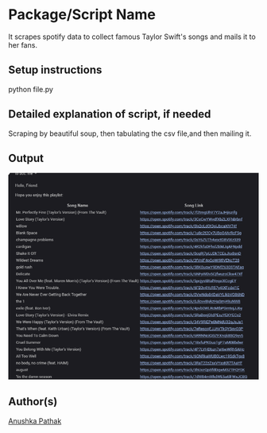 # Package/Script Name

It scrapes spotify data to collect famous Taylor Swift's songs and mails it to her fans.

## Setup instructions

python file.py

## Detailed explanation of script, if needed

Scraping by beautiful soup, then tabulating the csv file,and then mailing it.

## Output

![img.png](img.png)

## Author(s)

[Anushka Pathak](https://github.com/anumshka)

